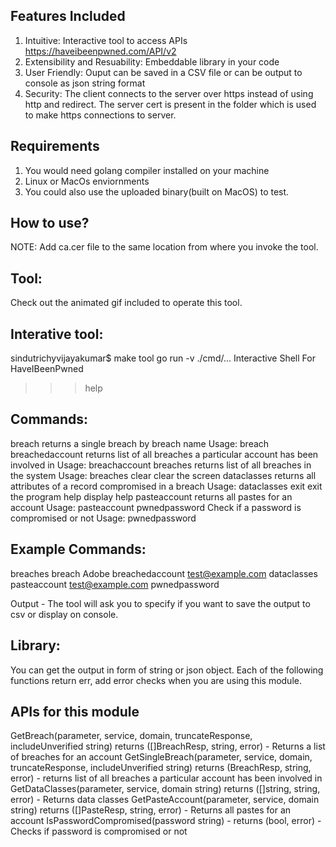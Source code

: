 
Features Included
-----------------
1) Intuitive: Interactive tool to access APIs https://haveibeenpwned.com/API/v2 
2) Extensibility and Resuability: Embeddable library in your code
3) User Friendly: Ouput can be saved in a CSV file or can be output to console as json string format
4) Security: The client connects to the server over https instead of using http and redirect. The server cert is present in the folder which is used to make https connections to server.

Requirements
------------
1) You would need golang compiler installed on your machine
2) Linux or MacOs enviornments
3) You could also use the uploaded binary(built on MacOS) to test.


How to use?
----------

NOTE: Add ca.cer file to the same location from where you invoke the tool.

Tool:
----
Check out the animated gif included to operate this tool.

Interative tool:
---------------
sindutrichyvijayakumar$ make tool
go run -v ./cmd/...
Interactive Shell For HaveIBeenPwned
>>> help

Commands:
---------
  breach               returns a single breach by breach name
                       Usage: breach <domain-name>
  breachedaccount      returns list of all breaches a particular account has been involved in
                       Usage: breachaccount <account>
  breaches             returns list of all breaches in the system
                       Usage: breaches
  clear                clear the screen
  dataclasses          returns all attributes of a record compromised in a breach
                       Usage: dataclasses
  exit                 exit the program
  help                 display help
  pasteaccount         returns all pastes for an account
                       Usage: pasteaccount <email-address>
  pwnedpassword        Check if a password is compromised or not
                       Usage: pwnedpassword

Example Commands:
----------------
breaches
breach Adobe
breachedaccount test@example.com
dataclasses
pasteaccount test@example.com
pwnedpassword


Output - The tool will ask you to specify if you want to save the output to csv or display on console.

Library:
--------
You can get the output in form of string or json object. Each of the following functions return err, add error checks when you are using this module.

APIs for this module
-------------------
GetBreach(parameter, service, domain, truncateResponse, includeUnverified string) returns ([]BreachResp, string, error) - Returns a list of breaches for an account
GetSingleBreach(parameter, service, domain, truncateResponse, includeUnverified string)  returns (BreachResp, string, error) - returns list of all breaches a particular account has been involved in
GetDataClasses(parameter, service, domain string) returns ([]string, string, error) - Returns data classes
GetPasteAccount(parameter, service, domain string) returns ([]PasteResp, string, error) - Returns all pastes for an account
IsPasswordCompromised(password string) - returns (bool, error) - Checks if password is compromised or not
